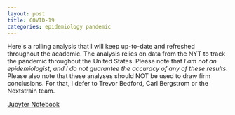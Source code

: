 ```yaml
---
layout: post
title: COVID-19
categories: epidemiology pandemic
---
```


Here's a rolling analysis that I will keep up-to-date and refreshed throughout
the academic. The analysis relies on data from the NYT to track the pandemic
throughout the United States. Please note that *I am not an epidemiologist, and
I do not guarantee the accuracy of any of these results*. Please also note that
these analyses should NOT be used to draw firm conclusions. For that, I defer to
Trevor Bedford, Carl Bergstrom or the Nextstrain team.

[Jupyter Notebook](https://dangeles.github.io/jupyter/covid19_rolling.html)
